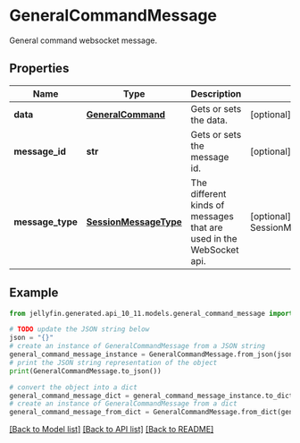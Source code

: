 # GeneralCommandMessage

General command websocket message.

## Properties

Name | Type | Description | Notes
------------ | ------------- | ------------- | -------------
**data** | [**GeneralCommand**](GeneralCommand.md) | Gets or sets the data. | [optional] 
**message_id** | **str** | Gets or sets the message id. | [optional] 
**message_type** | [**SessionMessageType**](SessionMessageType.md) | The different kinds of messages that are used in the WebSocket api. | [optional] [readonly] [default to SessionMessageType.GENERALCOMMAND]

## Example

```python
from jellyfin.generated.api_10_11.models.general_command_message import GeneralCommandMessage

# TODO update the JSON string below
json = "{}"
# create an instance of GeneralCommandMessage from a JSON string
general_command_message_instance = GeneralCommandMessage.from_json(json)
# print the JSON string representation of the object
print(GeneralCommandMessage.to_json())

# convert the object into a dict
general_command_message_dict = general_command_message_instance.to_dict()
# create an instance of GeneralCommandMessage from a dict
general_command_message_from_dict = GeneralCommandMessage.from_dict(general_command_message_dict)
```
[[Back to Model list]](../README.md#documentation-for-models) [[Back to API list]](../README.md#documentation-for-api-endpoints) [[Back to README]](../README.md)


